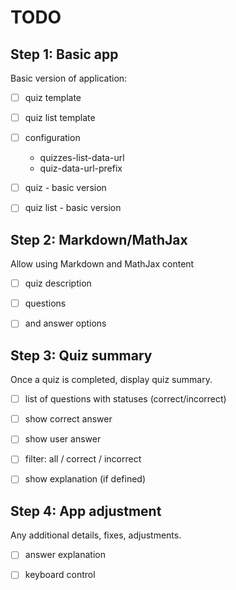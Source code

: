 # TODO

## Step 1: Basic app

Basic version of application:

- [ ] quiz template
- [ ] quiz list template
- [ ] configuration
    - quizzes-list-data-url
    - quiz-data-url-prefix
- [ ] quiz - basic version
- [ ] quiz list - basic version


## Step 2: Markdown/MathJax

Allow using Markdown and MathJax content

- [ ] quiz description
- [ ] questions
- [ ] and answer options


## Step 3: Quiz summary

Once a quiz is completed, display quiz summary.

- [ ] list of questions with statuses (correct/incorrect)
- [ ] show correct answer
- [ ] show user answer
- [ ] filter: all / correct / incorrect
- [ ] show explanation (if defined)


## Step 4: App adjustment

Any additional details, fixes, adjustments.

- [ ] answer explanation
- [ ] keyboard control

